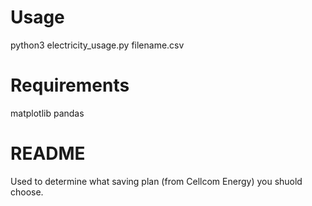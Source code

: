 # Usage
python3 electricity_usage.py filename.csv

# Requirements
matplotlib
pandas

# README
Used to determine what saving plan (from Cellcom Energy) you shuold choose.
